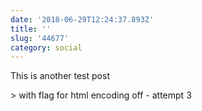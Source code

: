 ```yaml
---
date: '2018-06-29T12:24:37.893Z'
title: ''
slug: '44677'
category: social
---
```

This is another test post

&gt; with flag for html encoding off - attempt 3
